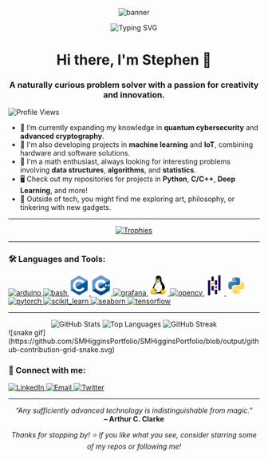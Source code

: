 <!--
  README TEMPLATE FOR GITHUB PROFILE
  Author: Stephen (SMHigginsPortfolio)
  Feel free to customize and adapt this to your liking!
-->

<!-- Banner or header image (Optional) -->
<p align="center">
  <!-- Replace with your own image, or an interesting relevant GIF -->
  <img src="https://avatars.githubusercontent.com/u/31607832?s=400&u=8a98f7f779a7911fd206ddd324bd60bb5208d9d1&v=4" alt="banner" />
</p>

<!-- Typing SVG (Optional) -->
<p align="center">
  <img
  src="https://readme-typing-svg.herokuapp.com?size=30&duration=4000&color=36BCF7&center=true&vCenter=true&width=700&lines=Quantum+Cybersecurity+Enthusiast;Machine+Learning+Nerd;IoT+Tinkerer;Mathematician+at+Heart;Welcome+to+my+GitHub!"
  alt="Typing SVG"
/>
</p>

<!-- Introduction -->
<h1 align="center">Hi there, I'm Stephen 👋</h1>
<h3 align="center">
  A naturally curious problem solver with a passion for creativity and innovation.
</h3>

<!-- Profile Views -->
<p align="left">
  <img src="https://komarev.com/ghpvc/?username=SMHigginsPortfolio&label=Profile%20views&color=0e75b6&style=flat" alt="Profile Views" />
</p>

<!-- Quick Summary About Me -->
- 🚀 I’m currently expanding my knowledge in **quantum cybersecurity** and **advanced cryptography**.  
- 🤖 I'm also developing projects in **machine learning** and **IoT**, combining hardware and software solutions.  
- 🧮 I'm a math enthusiast, always looking for interesting problems involving **data structures**, **algorithms**, and **statistics**.  
- 🖥️ Check out my repositories for projects in **Python**, **C/C++**, **Deep Learning**, and more!  
- 🌱 Outside of tech, you might find me exploring art, philosophy, or tinkering with new gadgets.

---

<!-- GitHub Trophies (Optional) -->
<p align="center">
  <a href="https://github.com/ryo-ma/github-profile-trophy">
    <img src="https://github-profile-trophy.vercel.app/?username=SMHigginsPortfolio&theme=onedark&no-frame=true&row=1&column=7" alt="Trophies" />
  </a>
</p>

---

<!-- Languages and Tools -->
<h3 align="left">🛠️ Languages and Tools:</h3>
<p align="left">
  <!-- You can add more or remove icons you don't use -->
  <a href="https://www.arduino.cc/" target="_blank" rel="noreferrer">
    <img src="https://cdn.worldvectorlogo.com/logos/arduino-1.svg" alt="arduino" width="40" height="40"/>
  </a>
  <a href="https://www.gnu.org/software/bash/" target="_blank" rel="noreferrer">
    <img src="https://www.vectorlogo.zone/logos/gnu_bash/gnu_bash-icon.svg" alt="bash" width="40" height="40"/>
  </a>
  <a href="https://www.cprogramming.com/" target="_blank" rel="noreferrer">
    <img src="https://raw.githubusercontent.com/devicons/devicon/master/icons/c/c-original.svg" alt="c" width="40" height="40"/>
  </a>
  <a href="https://www.w3schools.com/cpp/" target="_blank" rel="noreferrer">
    <img src="https://raw.githubusercontent.com/devicons/devicon/master/icons/cplusplus/cplusplus-original.svg" alt="cplusplus" width="40" height="40"/>
  </a>
  <a href="https://grafana.com" target="_blank" rel="noreferrer">
    <img src="https://www.vectorlogo.zone/logos/grafana/grafana-icon.svg" alt="grafana" width="40" height="40"/>
  </a>
  <a href="https://www.linux.org/" target="_blank" rel="noreferrer">
    <img src="https://raw.githubusercontent.com/devicons/devicon/master/icons/linux/linux-original.svg" alt="linux" width="40" height="40"/>
  </a>
  <a href="https://opencv.org/" target="_blank" rel="noreferrer">
    <img src="https://www.vectorlogo.zone/logos/opencv/opencv-icon.svg" alt="opencv" width="40" height="40"/>
  </a>
  <a href="https://pandas.pydata.org/" target="_blank" rel="noreferrer">
    <img src="https://raw.githubusercontent.com/devicons/devicon/2ae2a900d2f041da66e950e4d48052658d850630/icons/pandas/pandas-original.svg" alt="pandas" width="40" height="40"/>
  </a>
  <a href="https://www.python.org" target="_blank" rel="noreferrer">
    <img src="https://raw.githubusercontent.com/devicons/devicon/master/icons/python/python-original.svg" alt="python" width="40" height="40"/>
  </a>
  <a href="https://pytorch.org/" target="_blank" rel="noreferrer">
    <img src="https://www.vectorlogo.zone/logos/pytorch/pytorch-icon.svg" alt="pytorch" width="40" height="40"/>
  </a>
  <a href="https://scikit-learn.org/" target="_blank" rel="noreferrer">
    <img src="https://upload.wikimedia.org/wikipedia/commons/0/05/Scikit_learn_logo_small.svg" alt="scikit_learn" width="40" height="40"/>
  </a>
  <a href="https://seaborn.pydata.org/" target="_blank" rel="noreferrer">
    <img src="https://seaborn.pydata.org/_images/logo-mark-lightbg.svg" alt="seaborn" width="40" height="40"/>
  </a>
  <a href="https://www.tensorflow.org" target="_blank" rel="noreferrer">
    <img src="https://www.vectorlogo.zone/logos/tensorflow/tensorflow-icon.svg" alt="tensorflow" width="40" height="40"/>
  </a>
</p>

---

<!-- GitHub Stats -->
<div align="center">

  <img height="180em" src="https://github-readme-stats.vercel.app/api?username=SMHigginsPortfolio&show_icons=true&theme=radical&hide_border=true" alt="GitHub Stats"/>

  <img height="180em" src="https://github-readme-stats.vercel.app/api/top-langs?username=SMHigginsPortfolio&show_icons=true&locale=en&layout=compact&theme=radical&hide_border=true" alt="Top Languages"/>

  <img height="180em" src="https://github-readme-streak-stats.herokuapp.com/?user=SMHigginsPortfolio&theme=radical&hide_border=true" alt="GitHub Streak"/>

</div>



<!-- Snake animation -->
<div>
  ![snake gif](https://github.com/SMHigginsPortfolio/SMHigginsPortfolio/blob/output/github-contribution-grid-snake.svg)
</dic>


<!-- Connect With Me -->
<h3 align="left">🤝 Connect with me:</h3>

<p align="left">
  <!-- Example social badges. Replace with your own links, or add more! -->
  <a href="https://linkedin.com/in/YOUR_LINKEDIN" target="_blank">
    <img src="https://img.shields.io/badge/LinkedIn-Profile-blue?style=flat&logo=linkedin" alt="LinkedIn" />
  </a>
  <a href="mailto:YOUR_EMAIL@domain.com" target="_blank">
    <img src="https://img.shields.io/badge/Email-Contact%20Me-9cf?style=flat&logo=gmail" alt="Email" />
  </a>
  <a href="https://twitter.com/YOUR_TWITTER" target="_blank">
    <img src="https://img.shields.io/badge/Twitter-Profile-1DA1F2?style=flat&logo=twitter&logoColor=white" alt="Twitter" />
  </a>
</p>

---

<p align="center">
  <i>“Any sufficiently advanced technology is indistinguishable from magic.”</i>
  <br>
  <b>– Arthur C. Clarke</b>
</p>

<p align="center">
  <em>Thanks for stopping by! ⭐️ If you like what you see, consider starring some of my repos or following me!</em>
</p>
